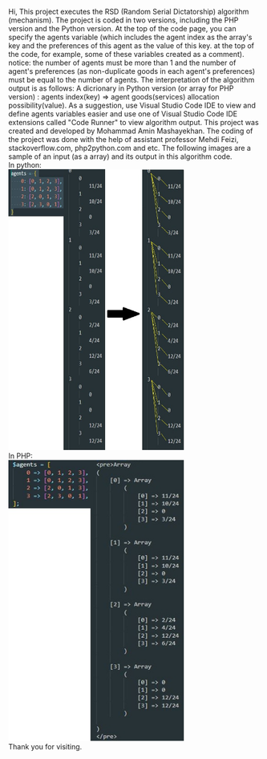 Hi, This project executes the RSD (Random Serial Dictatorship) algorithm (mechanism).
The project is coded in two versions, including the PHP version and the Python version.
At the top of the code page, you can specify the agents variable (which includes the agent index as the array's key and the preferences of this agent as the value of this key. at the top of the code,
for example, some of these variables created as a comment).
notice: the number of agents must be more than 1 and the number of agent's preferences 
(as non-duplicate goods in each agent's preferences) must be equal to the number of agents.
The interpretation of the algorithm output is as follows:
A dicrionary in Python version (or array for PHP version) : agents index(key) => agent goods(services) allocation possibility(value).
As a suggestion, use Visual Studio Code IDE to view and define agents variables easier and use one of Visual
Studio Code IDE extensions called "Code Runner" to view algorithm output.
This project was created and developed by Mohammad Amin Mashayekhan. The coding of the project was done with the help of assistant professor Mehdi Feizi, stackoverflow.com, php2python.com and etc.
The following images are a sample of an input (as a array) and its output in this algorithm code.\
In python: \
  <img src="Python-input-&-output-sample.jpg" width="350" height="560" alt="accessibility text"> \
In PHP:  
<img src="PHP-input-&-output-sample.JPG" width="350" height="560" title="hover text"> \
Thank you for visiting.

